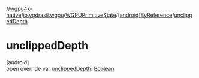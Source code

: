 //[wgpu4k-native](../../../../index.md)/[io.ygdrasil.wgpu](../../index.md)/[WGPUPrimitiveState](../index.md)/[[android]ByReference](index.md)/[unclippedDepth](unclipped-depth.md)

# unclippedDepth

[android]\
open override var [unclippedDepth](unclipped-depth.md): [Boolean](https://kotlinlang.org/api/core/kotlin-stdlib/kotlin/-boolean/index.html)